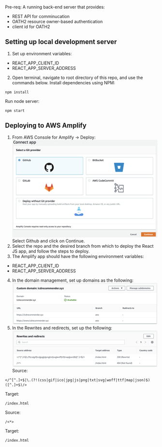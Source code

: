 
Pre-req: A running back-end server that provides: 
  - REST API for comminucation
  - OATH2 resource owner-based authentication
  - client id for OATH2

## Setting up local development server
1. Set up environment variables:
  - REACT_APP_CLIENT_ID
  - REACT_APP_SERVER_ADDRESS

2. Open terminal, navigate to root directory of this repo, and use the commands below.
Install dependencies using NPM:
```
npm install
```
Run node server:
```
npm start
```

## Deploying to AWS Amplify
1. From AWS Console for Amplify -> Deploy:
![](docs/Picture1.png)
Select Github and click on Continue.
2. Select the repo and the desired branch from which to deploy the React JS app, and follow the steps to deploy.
3. The Amplify app should have the following environment variables:
- REACT_APP_CLIENT_ID
- REACT_APP_SERVER_ADDRESS
4. In the domain management, set up domains as the following:
![](docs/Picture2.png)
5. In the Rewrites and redirects, set up the following:
![](docs/Picture3.png)
Source:
```
</^[^.]+$|\.(?!(css|gif|ico|jpg|js|png|txt|svg|woff|ttf|map|json)$)([^.]+$)/>
```
Target:
```
/index.html
```
Source:
```
/<*>
```
Target:
```
/index.html
```

